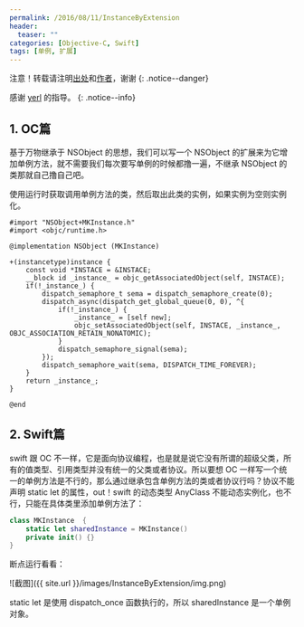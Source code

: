 ```yaml
---
permalink: /2016/08/11/InstanceByExtension
header:
  teaser: ""
categories: [Objective-C, Swift]
tags: [单例, 扩展]
---
```


注意！转载请注明[出处](http://mkapple.cn/2016/08/11/InstanceByExtension)和[作者](http://mkapple.cn)，谢谢
{: .notice--danger}

感谢 [yerl](http://yerl.cn) 的指导。
{: .notice--info}

## 1. OC篇
基于万物继承于 NSObject 的思想，我们可以写一个 NSObject 的扩展来为它增加单例方法，就不需要我们每次要写单例的时候都撸一遍，不继承 NSObject 的类那就自己撸自己吧。

使用运行时获取调用单例方法的类，然后取出此类的实例，如果实例为空则实例化。

```objc
#import "NSObject+MKInstance.h"
#import <objc/runtime.h>

@implementation NSObject (MKInstance)

+(instancetype)instance {
    const void *INSTACE = &INSTACE;
    __block id _instance_ = objc_getAssociatedObject(self, INSTACE);
    if(!_instance_) {
        dispatch_semaphore_t sema = dispatch_semaphore_create(0);
        dispatch_async(dispatch_get_global_queue(0, 0), ^{
            if(!_instance_) {
                _instance_ = [self new];
                objc_setAssociatedObject(self, INSTACE, _instance_, OBJC_ASSOCIATION_RETAIN_NONATOMIC);
            }
            dispatch_semaphore_signal(sema);
        });
        dispatch_semaphore_wait(sema, DISPATCH_TIME_FOREVER);
    }
    return _instance_;
}

@end
```

## 2. Swift篇
swift 跟 OC 不一样，它是面向协议编程，也是就是说它没有所谓的超级父类，所有的值类型、引用类型并没有统一的父类或者协议。所以要想 OC 一样写一个统一的单例方法是不行的，那么通过继承包含单例方法的类或者协议行吗？协议不能声明 static let 的属性，out！swift 的动态类型 AnyClass 不能动态实例化，也不行，只能在具体类里添加单例方法了：

```swift
class MKInstance  {
    static let sharedInstance = MKInstance()
    private init() {}
}
```

断点运行看看：

![截图]({{ site.url }}/images/InstanceByExtension/img.png)

static let 是使用 dispatch_once 函数执行的，所以 sharedInstance 是一个单例对象。


<!-- 网易云跟帖 -->
<div id="cloud-tie-wrapper" class="cloud-tie-wrapper"></div>
<script>
  var cloudTieConfig = {
    url: document.location.href, 
    sourceId: "",
    productKey: "ed9b8d43dc944e809d5c088decaffc0a",
    target: "cloud-tie-wrapper"
  };
</script>
<script src="https://img1.cache.netease.com/f2e/tie/yun/sdk/loader.js"></script>

